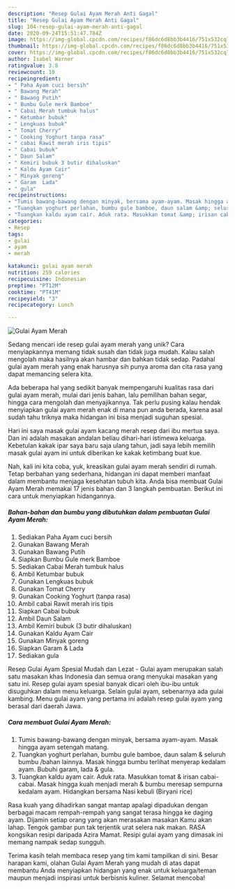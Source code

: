 ```yaml
---
description: "Resep Gulai Ayam Merah Anti Gagal"
title: "Resep Gulai Ayam Merah Anti Gagal"
slug: 104-resep-gulai-ayam-merah-anti-gagal
date: 2020-09-24T15:51:47.784Z
image: https://img-global.cpcdn.com/recipes/f86dc6d8bb3b4416/751x532cq70/gulai-ayam-merah-foto-resep-utama.jpg
thumbnail: https://img-global.cpcdn.com/recipes/f86dc6d8bb3b4416/751x532cq70/gulai-ayam-merah-foto-resep-utama.jpg
cover: https://img-global.cpcdn.com/recipes/f86dc6d8bb3b4416/751x532cq70/gulai-ayam-merah-foto-resep-utama.jpg
author: Isabel Warner
ratingvalue: 3.8
reviewcount: 10
recipeingredient:
- " Paha Ayam cuci bersih"
- " Bawang Merah"
- " Bawang Putih"
- " Bumbu Gule merk Bamboe"
- " Cabai Merah tumbuk halus"
- " Ketumbar bubuk"
- " Lengkuas bubuk"
- " Tomat Cherry"
- " Cooking Yoghurt tanpa rasa"
- " cabai Rawit merah iris tipis"
- " Cabai bubuk"
- " Daun Salam"
- " Kemiri bubuk 3 butir dihaluskan"
- " Kaldu Ayam Cair"
- " Minyak goreng"
- " Garam  Lada"
- " gula"
recipeinstructions:
- "Tumis bawang-bawang dengan minyak, bersama ayam-ayam. Masak hingga ayam setengah matang."
- "Tuangkan yoghurt perlahan, bumbu gule bamboe, daun salam &amp; seluruh bumbu /bahan lainnya. Masak hingga bumbu terlihat menyerap kedalam ayam. Bubuhi garam, lada &amp; gula."
- "Tuangkan kaldu ayam cair. Aduk rata. Masukkan tomat &amp; irisan cabai-cabai. Masak hingga kuah menjadi merah &amp; bumbu meresap sempurna kedalam ayam. Hidangkan bersama Nasi kebuli (Biryani rice)"
categories:
- Resep
tags:
- gulai
- ayam
- merah

katakunci: gulai ayam merah 
nutrition: 259 calories
recipecuisine: Indonesian
preptime: "PT12M"
cooktime: "PT41M"
recipeyield: "3"
recipecategory: Lunch

---
```



![Gulai Ayam Merah](https://img-global.cpcdn.com/recipes/f86dc6d8bb3b4416/751x532cq70/gulai-ayam-merah-foto-resep-utama.jpg)

Sedang mencari ide resep gulai ayam merah yang unik? Cara menyiapkannya memang tidak susah dan tidak juga mudah. Kalau salah mengolah maka hasilnya akan hambar dan bahkan tidak sedap. Padahal gulai ayam merah yang enak harusnya sih punya aroma dan cita rasa yang dapat memancing selera kita.

Ada beberapa hal yang sedikit banyak mempengaruhi kualitas rasa dari gulai ayam merah, mulai dari jenis bahan, lalu pemilihan bahan segar, hingga cara mengolah dan menyajikannya. Tak perlu pusing kalau hendak menyiapkan gulai ayam merah enak di mana pun anda berada, karena asal sudah tahu triknya maka hidangan ini bisa menjadi suguhan spesial.

Hari ini saya masak gulai ayam kacang merah resep dari ibu mertua saya. Dan ini adalah masakan andalan beliau dihari-hari istimewa keluarga. Kebetulan kakak ipar saya baru saja ulang tahun, jadi saya lebih memilih masak gulai ayam ini untuk diberikan ke kakak ketimbang buat kue.


Nah, kali ini kita coba, yuk, kreasikan gulai ayam merah sendiri di rumah. Tetap berbahan yang sederhana, hidangan ini dapat memberi manfaat dalam membantu menjaga kesehatan tubuh kita. Anda bisa membuat Gulai Ayam Merah memakai 17 jenis bahan dan 3 langkah pembuatan. Berikut ini cara untuk menyiapkan hidangannya.

<!--inarticleads1-->

##### Bahan-bahan dan bumbu yang dibutuhkan dalam pembuatan Gulai Ayam Merah:

1. Sediakan  Paha Ayam cuci bersih
1. Gunakan  Bawang Merah
1. Gunakan  Bawang Putih
1. Siapkan  Bumbu Gule merk Bamboe
1. Sediakan  Cabai Merah tumbuk halus
1. Ambil  Ketumbar bubuk
1. Gunakan  Lengkuas bubuk
1. Gunakan  Tomat Cherry
1. Gunakan  Cooking Yoghurt (tanpa rasa)
1. Ambil  cabai Rawit merah iris tipis
1. Siapkan  Cabai bubuk
1. Ambil  Daun Salam
1. Ambil  Kemiri bubuk (3 butir dihaluskan)
1. Gunakan  Kaldu Ayam Cair
1. Gunakan  Minyak goreng
1. Siapkan  Garam &amp; Lada
1. Sediakan  gula


Resep Gulai Ayam Spesial Mudah dan Lezat - Gulai ayam merupakan salah satu masakan khas Indonesia dan semua orang menyukai masakan yang satu ini. Resep gulai ayam spesial banyak dicari oleh ibu-ibu untuk disuguhkan dalam menu keluarga. Selain gulai ayam, sebenarnya ada gulai kambing. Menu gulai ayam yang pertama ini adalah resep gulai ayam yang berasal dari daerah Jawa. 

<!--inarticleads2-->

##### Cara membuat Gulai Ayam Merah:

1. Tumis bawang-bawang dengan minyak, bersama ayam-ayam. Masak hingga ayam setengah matang.
1. Tuangkan yoghurt perlahan, bumbu gule bamboe, daun salam &amp; seluruh bumbu /bahan lainnya. Masak hingga bumbu terlihat menyerap kedalam ayam. Bubuhi garam, lada &amp; gula.
1. Tuangkan kaldu ayam cair. Aduk rata. Masukkan tomat &amp; irisan cabai-cabai. Masak hingga kuah menjadi merah &amp; bumbu meresap sempurna kedalam ayam. Hidangkan bersama Nasi kebuli (Biryani rice)


Rasa kuah yang dihadirkan sangat mantap apalagi dipadukan dengan berbagai macam rempah-rempah yang sangat terasa hingga ke daging ayam. Dijamin setiap orang yang akan merasakan masakan Kamu akan lahap. Tengok gambar pun tak terjentik urat selera nak makan. RASA kongsikan resipi daripada Azira Mamat. Resipi gulai ayam yang dimasak ini memang nampak sedap sungguh. 

Terima kasih telah membaca resep yang tim kami tampilkan di sini. Besar harapan kami, olahan Gulai Ayam Merah yang mudah di atas dapat membantu Anda menyiapkan hidangan yang enak untuk keluarga/teman maupun menjadi inspirasi untuk berbisnis kuliner. Selamat mencoba!
